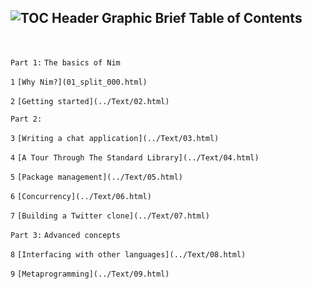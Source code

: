 

![TOC Header Graphic](../Images/tocheader.png)
Brief Table of Contents
-----------------------



 



`Part 1:` `The basics of Nim`


`1` `[Why Nim?](01_split_000.html)`


`2` `[Getting started](../Text/02.html)`


`Part 2:`


`3` `[Writing a chat application](../Text/03.html)`


`4` `[A Tour Through The Standard Library](../Text/04.html)`


`5` `[Package management](../Text/05.html)`


`6` `[Concurrency](../Text/06.html)`


`7` `[Building a Twitter clone](../Text/07.html)`


`Part 3:` `Advanced concepts`


`8` `[Interfacing with other languages](../Text/08.html)`


`9` `[Metaprogramming](../Text/09.html)`




